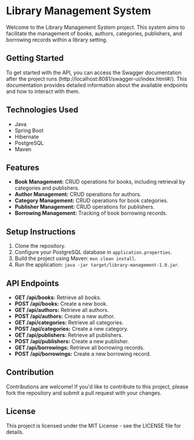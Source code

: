 # Library Management System

Welcome to the Library Management System project. This system aims to facilitate the management of books, authors, categories, publishers, and borrowing records within a library setting.

## Getting Started

To get started with the API, you can access the Swagger documentation after the project runs (http://localhost:8081/swagger-ui/index.html#/). This documentation provides detailed information about the available endpoints and how to interact with them.

## Technologies Used

- Java
- Spring Boot
- Hibernate
- PostgreSQL
- Maven

## Features

- **Book Management:** CRUD operations for books, including retrieval by categories and publishers.
- **Author Management:** CRUD operations for authors.
- **Category Management:** CRUD operations for book categories.
- **Publisher Management:** CRUD operations for publishers.
- **Borrowing Management:** Tracking of book borrowing records.

## Setup Instructions

1. Clone the repository.
2. Configure your PostgreSQL database in `application.properties`.
3. Build the project using Maven: `mvn clean install`.
4. Run the application: `java -jar target/library-management-1.0.jar`.

## API Endpoints

- **GET /api/books:** Retrieve all books.
- **POST /api/books:** Create a new book.
- **GET /api/authors:** Retrieve all authors.
- **POST /api/authors:** Create a new author.
- **GET /api/categories:** Retrieve all categories.
- **POST /api/categories:** Create a new category.
- **GET /api/publishers:** Retrieve all publishers.
- **POST /api/publishers:** Create a new publisher.
- **GET /api/borrowings:** Retrieve all borrowing records.
- **POST /api/borrowings:** Create a new borrowing record.

## Contribution

Contributions are welcome! If you'd like to contribute to this project, please fork the repository and submit a pull request with your changes.

## License

This project is licensed under the MIT License - see the LICENSE file for details.
